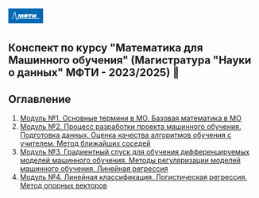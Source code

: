 # <img src='./static/img/mipt-icon.png' width="70" height="30"> 

Конспект по курсу "Математика для Машинного обучения" (Магистратура "Науки о данных" МФТИ - 2023/2025) :blue_book:  
---
## Оглавление
1. [Модуль №1. Основные термини в МО. Базовая математика в МО](Module1)
2. [Модуль №2. Процесс разработки проекта машинного обучения. Подготовка данных. Оценка качества алгоритмов обучения с учителем. Метод ближайших соседей](Module2)
3. [Модуль №3. Градиентный спуск для обучения дифференцируемых моделей машинного обучения. Методы регуляризации моделей машинного обучения. Линейная регрессия](Module3)
4. [Модуль №4. Линейная классификация. Логистическая регрессия. Метод опорных векторов](Module4)


